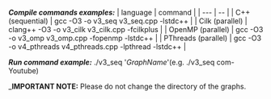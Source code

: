 _**Compile commands examples:**_
| language | command    |
| ---         |      --                                                   |
| C++ (sequential)  | gcc -O3 -o v3_seq v3_seq.cpp -lstdc++                     |
| Cilk (parallel)       | clang++ -O3 -o v3_cilk v3_cilk.cpp -fcilkplus             |
| OpenMP (parallel)      | gcc -O3 -o v3_omp v3_omp.cpp -fopenmp -lstdc++            |
| PThreads (parallel)   | gcc -O3 -o v4_pthreads v4_pthreads.cpp -lpthread -lstdc++ |

_**Run command example:**_ ./v3_seq '*GraphName*'(e.g. ./v3_seq com-Youtube)

_**IMPORTANT NOTE:** Please do not change the directory of the graphs. 
